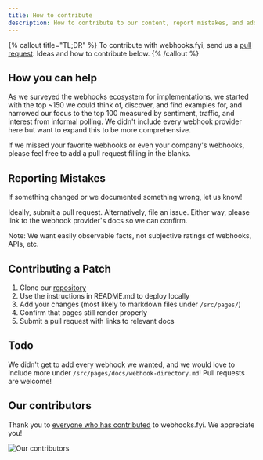 ```yaml
---
title: How to contribute
description: How to contribute to our content, report mistakes, and add vendors to the webhook directory
---
```


{% callout title="TL;DR" %}
To contribute with webhooks.fyi, send us a [pull request](https://github.com/ngrok/webhooks.fyi). Ideas and how to contribute below.
{% /callout %}

## How you can help

As we surveyed the webhooks ecosystem for implementations, we started with the top ~150 we could think of, discover, and find examples for, and narrowed our focus to the top 100 measured by sentiment, traffic, and interest from informal polling. We didn't include every webhook provider here but want to expand this to be more comprehensive.

If we missed your favorite webhooks or even your company's webhooks, please feel free to add a pull request filling in the blanks.

## Reporting Mistakes

If something changed or we documented something wrong, let us know!

Ideally, submit a pull request. Alternatively, file an issue. Either way, please link to the webhook provider's docs so we can confirm.

Note: We want easily observable facts, not subjective ratings of webhooks, APIs, etc.

## Contributing a Patch

1. Clone our [repository](https://github.com/ngrok/webhooks.fyi)
1. Use the instructions in README.md to deploy locally
1. Add your changes (most likely to markdown files under `/src/pages/`)
1. Confirm that pages still render properly
1. Submit a pull request with links to relevant docs

## Todo

We didn't get to add every webhook we wanted, and we would love to include more under `/src/pages/docs/webhook-directory.md`! 
Pull requests are welcome!

## Our contributors

Thank you to [everyone who has contributed](https://github.com/ngrok/webhooks.fyi/contributors) to webhooks.fyi. We appreciate you!

![Our contributors](https://contrib.rocks/image?repo=ngrok/webhooks.fyi)

 